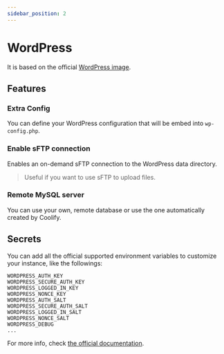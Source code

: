 ```yaml
---
sidebar_position: 2
---
```


# WordPress

It is based on the official [WordPress image](https://hub.docker.com/_/wordpress).

## Features
### Extra Config
You can define your WordPress configuration that will be embed into `wp-config.php`.

### Enable sFTP connection
Enables an on-demand sFTP connection to the WordPress data directory. 
> Useful if you want to use sFTP to upload files.

### Remote MySQL server
You can use your own, remote database or use the one automatically created by Coolify.


## Secrets
You can add all the official supported environment variables to customize your instance, like the followings:

```
WORDPRESS_AUTH_KEY
WORDPRESS_SECURE_AUTH_KEY
WORDPRESS_LOGGED_IN_KEY
WORDPRESS_NONCE_KEY
WORDPRESS_AUTH_SALT
WORDPRESS_SECURE_AUTH_SALT
WORDPRESS_LOGGED_IN_SALT
WORDPRESS_NONCE_SALT
WORDPRESS_DEBUG
...
```

For more info, check [the official documentation](https://hub.docker.com/_/wordpress).